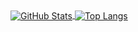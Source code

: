 <a href="https://github.com/stellarkey">
  <img align="center" alt="GitHub Stats" src="https://github-readme-stats.vercel.app/api?username=stellarkey&show_icons=true&theme=graywhite&include_all_commits=true" />
</a>
<a href="https://github.com/stellarkey">
  <img align="center" alt="Top Langs" src="https://github-readme-stats.vercel.app/api/top-langs/?username=stellarkey&layout=compact" />
</a>
